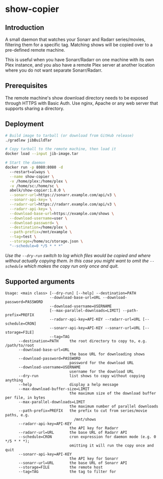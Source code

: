 # show-copier

## Introduction
A small daemon that watches your Sonarr and Radarr series/movies,
filtering them for a specific tag. Matching shows will be
copied over to a pre-defined remote machine.

This is useful when you have Sonarr/Radarr on one machine with its
own Plex instance, and you also have a remote Plex server at another
location where you do not want separate Sonarr/Radarr.

## Prerequisites
The remote machine's show download directory needs to be exposed through HTTPS with
Basic Auth. Use nginx, Apache or any web server that supports sharing a directory.

## Deployment
```sh
# Build image to tarball (or download from GitHub release)
./gradlew jibBuildTar

# Copy tarball to the remote machine, then load it
docker load --input jib-image.tar

# Start the daemon
docker run -p 8080:8080 -d
  --restart=always \
  --name show-copier \
  -v /home/plex:/home/plex \
  -v /home/sc:/home/sc \
  abelk/show-copier:1.0.0 \
  --sonarr-url=https://sonarr.example.com/api/v3 \
  --sonarr-api-key= \
  --radarr-url=https://radarr.example.com/api/v3 \
  --radarr-api-key= \
  --download-base-url=https://example.com/shows \
  --download-username=user \
  --download-password= \
  --destination=/home/plex \
  --path-prefix=/mnt/example \
  --tag=test \
  --storage=/home/sc/storage.json \
  "--schedule=0 */5 * * *"
```

_Use the `--dry-run` switch to log which files would be copied and where without actually copying them. In this case
you might want to omit the `--schedule` which makes the copy run only once and quit._

## Supported arguments
```
Usage: <main class> [--dry-run] [--help] --destination=PATH
                    --download-base-url=URL --download-password=PASSWORD
                    --download-username=USERNAME
                    [--max-parallel-downloads=LIMIT] --path-prefix=PREFIX
                    --radarr-api-key=API-KEY --radarr-url=URL [--schedule=CRON]
                    --sonarr-api-key=API-KEY --sonarr-url=URL [--storage=FILE]
                    --tag=TAG
      --destination=PATH     the root directory to copy to, e.g. /path/to/root
      --download-base-url=URL
                             the base URL for downloading shows
      --download-password=PASSWORD
                             password for the download URL
      --download-username=USERNAME
                             username for the download URL
      --dry-run              list shows to copy without copying anything
      --help                 display a help message
      --max-download-buffer-size=LIMIT
                             the maximum size of the download buffer per file, in bytes
      --max-parallel-downloads=LIMIT
                             the maximum number of parallel downloads
      --path-prefix=PREFIX   the prefix to cut from series/movie paths, e.g.
                               /mnt/shows
      --radarr-api-key=API-KEY
                             the API key for Radarr
      --radarr-url=URL       the base URL of Radarr API
      --schedule=CRON        cron expression for daemon mode (e.g. 0 */5 * * *);
                             omitting it will run the copy once and quit
      --sonarr-api-key=API-KEY
                             the API key for Sonarr
      --sonarr-url=URL       the base URL of Sonarr API
      --storage=FILE         the remote host
      --tag=TAG              the tag to filter for
```
